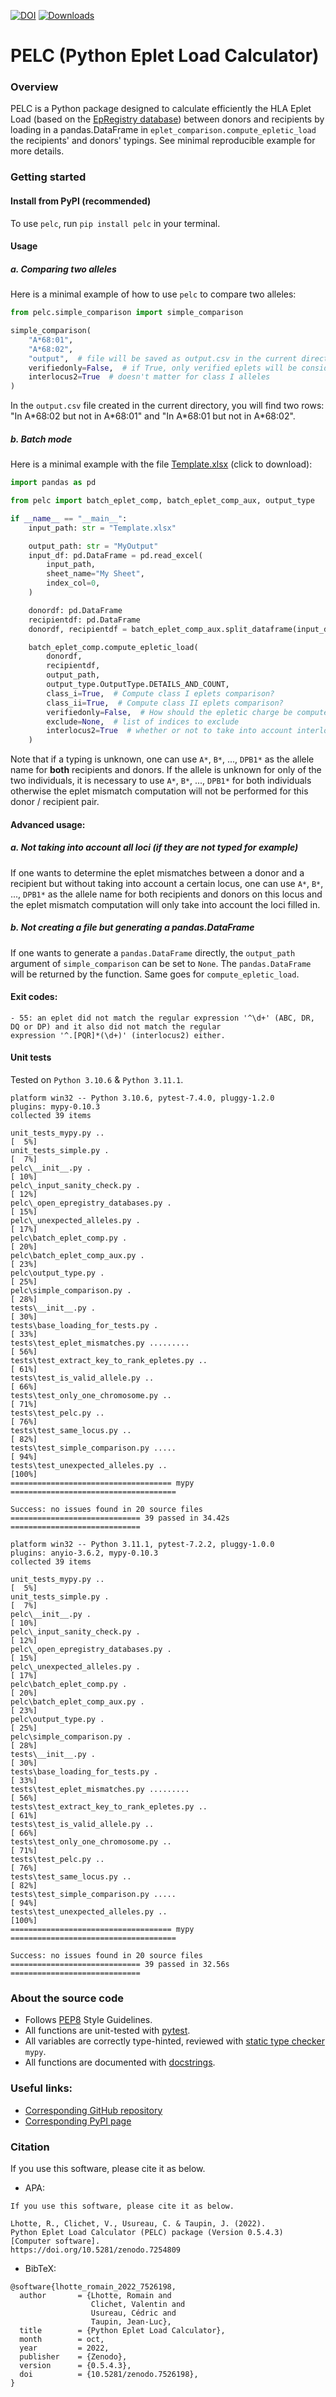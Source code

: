[![DOI](https://zenodo.org/badge/555576588.svg)](https://zenodo.org/badge/latestdoi/555576588)
[![Downloads](https://pepy.tech/badge/pelc)](https://pepy.tech/project/pelc)
# PELC (Python Eplet Load Calculator)

### Overview
PELC is a Python package designed to calculate efficiently the HLA Eplet Load (based on the
[EpRegistry database](https://www.epregistry.com.br/)) between donors and recipients by loading in a pandas.DataFrame
in `eplet_comparison.compute_epletic_load` the recipients' and donors' typings.  See minimal reproducible example for
more details.


### Getting started
#### Install from PyPI (recommended)
To use `pelc`, run `pip install pelc` in your terminal.


#### Usage

##### a. Comparing two alleles
Here is a minimal example of how to use `pelc` to compare two alleles:
```py
from pelc.simple_comparison import simple_comparison

simple_comparison(
    "A*68:01",
    "A*68:02",
    "output",  # file will be saved as output.csv in the current directory
    verifiedonly=False,  # if True, only verified eplets will be considered, otherwise all eplets will be considered
    interlocus2=True  # doesn't matter for class I alleles
)
```
In the `output.csv` file created in the current directory, you will find two rows: "In A&ast;68:02 but not in 
A&ast;68:01" and "In A&ast;68:01 but not in A&ast;68:02".

##### b. Batch mode
Here is a minimal example with the file [Template.xlsx](https://github.com/MICS-Lab/pelc/raw/main/Template.xlsx)
(click to download):
```py
import pandas as pd

from pelc import batch_eplet_comp, batch_eplet_comp_aux, output_type

if __name__ == "__main__":
    input_path: str = "Template.xlsx"

    output_path: str = "MyOutput"
    input_df: pd.DataFrame = pd.read_excel(
        input_path,
        sheet_name="My Sheet",
        index_col=0,
    )

    donordf: pd.DataFrame
    recipientdf: pd.DataFrame
    donordf, recipientdf = batch_eplet_comp_aux.split_dataframe(input_df)

    batch_eplet_comp.compute_epletic_load(
        donordf,
        recipientdf,
        output_path,
        output_type.OutputType.DETAILS_AND_COUNT,
        class_i=True,  # Compute class I eplets comparison?
        class_ii=True,  # Compute class II eplets comparison?
        verifiedonly=False,  # How should the epletic charge be computed? Verified eplets only? Or all eplets?
        exclude=None,  # list of indices to exclude
        interlocus2=True  # whether or not to take into account interlocus eplets for HLA of class II
    )
```
Note that if a typing is unknown, one can use `A*`, `B*`, ..., `DPB1*` as the allele name for **both** recipients and
donors. If the allele is unknown for only of the two individuals, it is necessary to use `A*`, `B*`, ..., `DPB1*` for
both individuals otherwise the eplet mismatch computation will not be performed for this donor / recipient pair.

#### Advanced usage:
##### a. Not taking into account all loci (if they are not typed for example)
If one wants to determine the eplet mismatches between a donor and a recipient but without taking into account
a certain locus, one can use `A*`, `B*`, ..., `DPB1*` as the allele name for both recipients and donors on this locus
and the eplet mismatch computation will only take into account the loci filled in.

##### b. Not creating a file but generating a pandas.DataFrame
If one wants to generate a `pandas.DataFrame` directly, the `output_path` argument of `simple_comparison` can be 
set to `None`. The `pandas.DataFrame` will be returned by the function. Same goes for `compute_epletic_load`.


#### Exit codes:
```
- 55: an eplet did not match the regular expression '^\d+' (ABC, DR, DQ or DP) and it also did not match the regular
expression '^.[PQR]*(\d+)' (interlocus2) either.
```


#### Unit tests
Tested on `Python 3.10.6` & `Python 3.11.1`.
```
platform win32 -- Python 3.10.6, pytest-7.4.0, pluggy-1.2.0
plugins: mypy-0.10.3
collected 39 items

unit_tests_mypy.py ..                                                    [  5%]
unit_tests_simple.py .                                                   [  7%]
pelc\__init__.py .                                                       [ 10%]
pelc\_input_sanity_check.py .                                            [ 12%]
pelc\_open_epregistry_databases.py .                                     [ 15%]
pelc\_unexpected_alleles.py .                                            [ 17%]
pelc\batch_eplet_comp.py .                                               [ 20%]
pelc\batch_eplet_comp_aux.py .                                           [ 23%]
pelc\output_type.py .                                                    [ 25%]
pelc\simple_comparison.py .                                              [ 28%]
tests\__init__.py .                                                      [ 30%]
tests\base_loading_for_tests.py .                                        [ 33%]
tests\test_eplet_mismatches.py .........                                 [ 56%]
tests\test_extract_key_to_rank_epletes.py ..                             [ 61%]
tests\test_is_valid_allele.py ..                                         [ 66%]
tests\test_only_one_chromosome.py ..                                     [ 71%]
tests\test_pelc.py ..                                                    [ 76%]
tests\test_same_locus.py ..                                              [ 82%]
tests\test_simple_comparison.py .....                                    [ 94%]
tests\test_unexpected_alleles.py ..                                      [100%]
==================================== mypy =====================================

Success: no issues found in 20 source files
============================= 39 passed in 34.42s =============================
```

```
platform win32 -- Python 3.11.1, pytest-7.2.2, pluggy-1.0.0
plugins: anyio-3.6.2, mypy-0.10.3
collected 39 items

unit_tests_mypy.py ..                                                    [  5%]
unit_tests_simple.py .                                                   [  7%]
pelc\__init__.py .                                                       [ 10%]
pelc\_input_sanity_check.py .                                            [ 12%]
pelc\_open_epregistry_databases.py .                                     [ 15%]
pelc\_unexpected_alleles.py .                                            [ 17%]
pelc\batch_eplet_comp.py .                                               [ 20%]
pelc\batch_eplet_comp_aux.py .                                           [ 23%]
pelc\output_type.py .                                                    [ 25%]
pelc\simple_comparison.py .                                              [ 28%]
tests\__init__.py .                                                      [ 30%]
tests\base_loading_for_tests.py .                                        [ 33%]
tests\test_eplet_mismatches.py .........                                 [ 56%]
tests\test_extract_key_to_rank_epletes.py ..                             [ 61%]
tests\test_is_valid_allele.py ..                                         [ 66%]
tests\test_only_one_chromosome.py ..                                     [ 71%]
tests\test_pelc.py ..                                                    [ 76%]
tests\test_same_locus.py ..                                              [ 82%]
tests\test_simple_comparison.py .....                                    [ 94%]
tests\test_unexpected_alleles.py ..                                      [100%]
==================================== mypy =====================================

Success: no issues found in 20 source files
============================= 39 passed in 32.56s =============================
```



### About the source code
- Follows [PEP8](https://peps.python.org/pep-0008/) Style Guidelines.
- All functions are unit-tested with [pytest](https://docs.pytest.org/en/stable/).
- All variables are correctly type-hinted, reviewed with [static type checker](https://mypy.readthedocs.io/en/stable/)
`mypy`.
- All functions are documented with [docstrings](https://www.python.org/dev/peps/pep-0257/).



### Useful links:
- [Corresponding GitHub repository](https://github.com/MICS-Lab/pelc)
- [Corresponding PyPI page](https://pypi.org/project/pelc)



### Citation
If you use this software, please cite it as below.

- APA:
```
If you use this software, please cite it as below. 

Lhotte, R., Clichet, V., Usureau, C. & Taupin, J. (2022). 
Python Eplet Load Calculator (PELC) package (Version 0.5.4.3) [Computer software].
https://doi.org/10.5281/zenodo.7254809
```

- BibTeX:
```
@software{lhotte_romain_2022_7526198,
  author       = {Lhotte, Romain and
                  Clichet, Valentin and
                  Usureau, Cédric and
                  Taupin, Jean-Luc},
  title        = {Python Eplet Load Calculator},
  month        = oct,
  year         = 2022,
  publisher    = {Zenodo},
  version      = {0.5.4.3},
  doi          = {10.5281/zenodo.7526198},
}
```
